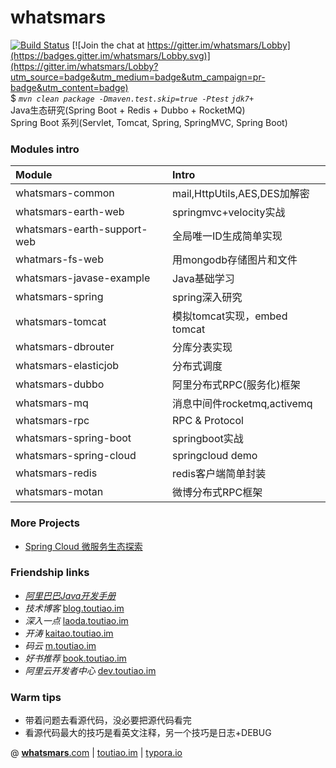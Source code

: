 # whatsmars
[![Build Status](https://travis-ci.org/javahongxi/whatsmars.svg?branch=master)](https://travis-ci.org/javahongxi/whatsmars)
[![Join the chat at https://gitter.im/whatsmars/Lobby](https://badges.gitter.im/whatsmars/Lobby.svg)](https://gitter.im/whatsmars/Lobby?utm_source=badge&utm_medium=badge&utm_campaign=pr-badge&utm_content=badge)
<br>$ *`mvn clean package -Dmaven.test.skip=true -Ptest` `jdk7+`*
<br>Java生态研究(Spring Boot + Redis + Dubbo + RocketMQ)
<br>Spring Boot 系列(Servlet, Tomcat, Spring, SpringMVC, Spring Boot)

### Modules intro
| Module | Intro |
| :- | :- |
whatsmars-common | mail,HttpUtils,AES,DES加解密
whatsmars-earth-web | springmvc+velocity实战
whatsmars-earth-support-web | 全局唯一ID生成简单实现
whatmars-fs-web | 用mongodb存储图片和文件
whatsmars-javase-example | Java基础学习
whatsmars-spring | spring深入研究
whatsmars-tomcat | 模拟tomcat实现，embed tomcat
whatsmars-dbrouter | 分库分表实现
whatsmars-elasticjob | 分布式调度
whatsmars-dubbo | 阿里分布式RPC(服务化)框架
whatsmars-mq | 消息中间件rocketmq,activemq
whatsmars-rpc | RPC & Protocol
whatsmars-spring-boot | springboot实战
whatsmars-spring-cloud | springcloud demo
whatsmars-redis | redis客户端简单封装
whatsmars-motan | 微博分布式RPC框架

### More Projects
- [Spring Cloud 微服务生态探索](http://cloud.toutiao.im)

### Friendship links
- [*阿里巴巴Java开发手册*](https://github.com/alibaba/Alibaba-Java-Coding-Guidelines)
- *技术博客* [blog.toutiao.im](http://wely.iteye.com)
- *深入一点* [laoda.toutiao.im](http://laoda.toutiao.im)
- *开涛* [kaitao.toutiao.im](http://kaitao.toutiao.im)
- *码云* [m.toutiao.im](http://m.toutiao.im)
- *好书推荐* [book.toutiao.im](book/README.md)
- *阿里云开发者中心* [dev.toutiao.im](http://dev.toutiao.im)

### Warm tips
- 带着问题去看源代码，没必要把源代码看完
- 看源代码最大的技巧是看英文注释，另一个技巧是日志+DEBUG

@ [**whatsmars**.com](http://whatsmars.com) | [toutiao.im](http://toutiao.im) | [typora.io](https://typora.io)
